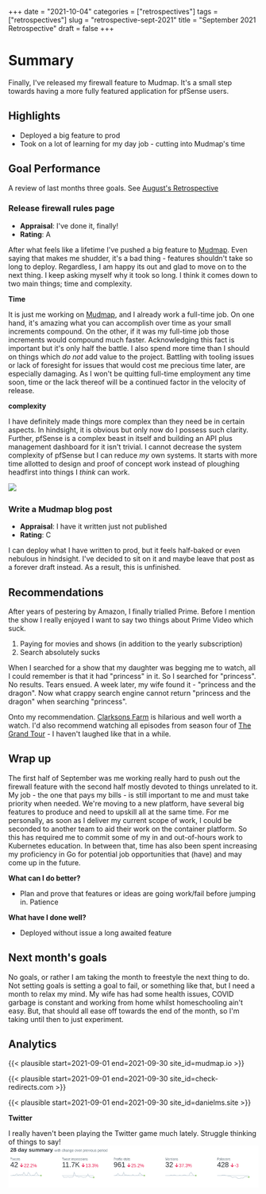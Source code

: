 +++
date = "2021-10-04"
categories = ["retrospectives"]
tags = ["retrospectives"]
slug = "retrospective-sept-2021"
title = "September 2021 Retrospective"
draft = false
+++

# Summary

Finally, I've released my firewall feature to Mudmap. It's a small step towards having a more fully 
featured application for pfSense users.

## Highlights

- Deployed a big feature to prod
- Took on a lot of learning for my day job - cutting into Mudmap's time

## Goal Performance

A review of last months three goals. See [August's Retrospective][old-retro]

[old-retro]: /retrospectives/2021/retrospective-aug-2021/

### Release firewall rules page

- **Appraisal**: I've done it, finally!
- **Rating**: A

After what feels like a lifetime I've pushed a big feature to [Mudmap]. Even saying that makes me 
shudder, it's a bad thing - features shouldn't take so long to deploy. Regardless, I am happy 
its out and glad to move on to the next thing. I keep asking myself why it took so long. I think 
it comes down to two main things; time and complexity.

**Time**

It is just me working on [Mudmap], and I already work a full-time job. On one hand, it's amazing 
what you can accomplish over time as your small increments compound. On the other, if it was my 
full-time job those increments would compound much faster. Acknowledging this fact is important 
but it's only half the battle. I also spend more time than I should on things which *do not* add 
value to the project. Battling with tooling issues or lack of foresight for issues that would 
cost me precious time later, are especially damaging. As I won't be quitting full-time employment 
any time soon, time or the lack thereof will be a continued factor in the velocity of release.

**complexity**

I have definitely made things more complex than they need be in certain aspects. In hindsight, 
it is obvious but only now do I possess such clarity. Further, pfSense is a complex beast in 
itself and building an API plus management dashboard for it isn't trivial. I cannot decrease the 
system complexity of pfSense but I can reduce *my* own systems. It starts with more time allotted 
to design and proof of concept work instead of ploughing headfirst into things I *think* can work. 

![](name-of-image.png)

### Write a Mudmap blog post

- **Appraisal**: I have it written just not published
- **Rating**: C

I can deploy what I have written to prod, but it feels half-baked or even nebulous in hindsight. 
I've decided to sit on it and maybe leave that post as a forever draft instead. As a result, 
this is unfinished.


## Recommendations

After years of pestering by Amazon, I finally trialled Prime. Before I mention the show I really 
enjoyed I want to say two things about Prime Video which suck.

1. Paying for movies and shows (in addition to the yearly subscription)
2. Search absolutely sucks

When I searched for a show that my daughter was begging me to watch, all I could remember is 
that it had "princess" in it. So I searched for "princess". No results. Tears ensued. A week 
later, my wife found it - "princess and the dragon". Now what crappy search engine cannot return 
"princess and the dragon" when searching "princess". 

Onto my recommendation. [Clarksons Farm](https://en.wikipedia.org/wiki/Clarkson%27s_Farm) is 
hilarious and well worth a watch. I'd also recommend watching all episodes from season four of 
[The Grand Tour](https://en.wikipedia.org/wiki/The_Grand_Tour) - I haven't laughed like that in 
a while.

## Wrap up

The first half of September was me working really hard to push out the firewall feature with the 
second half mostly devoted to things unrelated to it. My job - the one that pays my bills - is 
still important to me and must take priority when needed. We're moving to a new platform, have 
several big features to produce and need to upskill all at the same time. For me personally, as 
soon as I deliver my current scope of work, I could be seconded to another team to aid their 
work on the container platform. So this has required me to commit some of my in and out-of-hours 
work to Kubernetes education. In between that, time has also been spent increasing my 
proficiency in Go for potential job opportunities that (have) and may come up in the future.


**What can I do better?**

- Plan and prove that features or ideas are going work/fail before jumping in. Patience

**What have I done well?**

- Deployed without issue a long awaited feature

## Next month's goals

No goals, or rather I am taking the month to freestyle the next thing to do. Not setting goals 
is setting a goal to fail, or something like that, but I need a month to relax my mind. My wife 
has had some health issues, COVID garbage is constant and working from home whilst homeschooling 
ain't easy. But, that should all ease off towards the end of the month, so I'm taking until then 
to just experiment.


## Analytics

{{< plausible start=2021-09-01 end=2021-09-30 site_id=mudmap.io >}}


{{< plausible start=2021-09-01 end=2021-09-30 site_id=check-redirects.com >}}


{{< plausible start=2021-09-01 end=2021-09-30 site_id=danielms.site >}}


**Twitter**

I really haven't been playing the Twitter game much lately. Struggle thinking of things to say!
![](twit-sept-stats.png '@dansult twitter stats for September 2021')



[mudmap]: https://mudmap.io/?utm_campaign=retro&utm_source=danielms&utm_medium=blog
